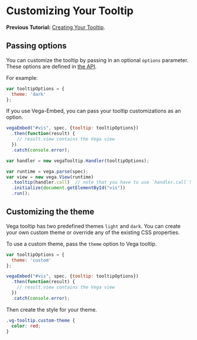 # Customizing Your Tooltip

__Previous Tutorial:__ [Creating Your Tooltip](creating_your_tooltip.md).

## Passing options

You can customize the tooltip by passing in an optional `options` parameter. These options are defined in [the API](API.md#options).

For example:

```js
var tooltipOptions = {
  theme: 'dark'
};
```

If you use Vega-Embed, you can pass your tooltip customizations  as an option.

```js
vegaEmbed("#vis", spec, {tooltip: tooltipOptions})
  .then(function(result) {
    // result.view contains the Vega view
  })
  .catch(console.error);
```

```js
var handler = new vegaTooltip.Handler(tooltipOptions);

var runtime = vega.parse(spec);
var view = new vega.View(runtime)
  .tooltip(handler.call)  // note that you have to use `handler.call`!
  .initialize(document.getElementById("vis"))
  .run();
```

## Customizing the theme

Vega tooltip has two predefined themes `light` and `dark`. You can create your own custom theme or override any of the existing CSS properties. 

To use a custom theme, pass the `theme` option to Vega tooltip.

```js
var tooltipOptions = {
  theme: 'custom'
};

vegaEmbed("#vis", spec, {tooltip: tooltipOptions})
  .then(function(result) {
    // result.view contains the Vega view
  })
  .catch(console.error);
```

Then create the style for your theme. 

```css
.vg-tooltip.custom-theme {
  color: red;
}
```
